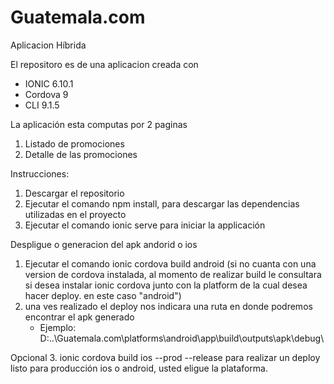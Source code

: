 # Guatemala.com
Aplicacion Híbrida


El repositoro es de una aplicacion creada con
   - IONIC 6.10.1
   - Cordova 9
   - CLI 9.1.5

La aplicación esta computas por 2 paginas
   1. Listado de promociones
   2. Detalle de las promociones
   

Instrucciones:

1. Descargar el repositorio
2. Ejecutar el comando npm install, para descargar las dependencias utilizadas en el proyecto
3. Ejecutar el comando ionic serve para iniciar la applicación


Despligue o generacion del apk andorid o ios
1. Ejecutar el comando ionic cordova build android (si no cuanta con una version de cordova instalada, al momento de realizar build le consultara si desea instalar ionic cordova      junto con la platform de la cual desea hacer deploy. en este caso "android")
2. una ves realizado el deploy nos indicara una ruta en donde podremos encontrar el apk generado
   - Ejemplo: D:\..\Guatemala.com\platforms\android\app\build\outputs\apk\debug\
 
Opcional
3. ionic cordova build ios --prod --release para realizar un deploy listo para producción ios o android, usted eligue la plataforma.
